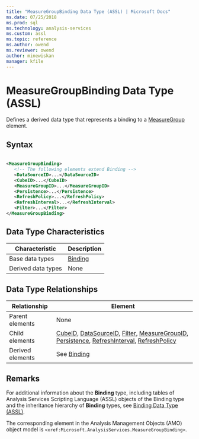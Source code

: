 ```yaml
---
title: "MeasureGroupBinding Data Type (ASSL) | Microsoft Docs"
ms.date: 07/25/2018
ms.prod: sql
ms.technology: analysis-services
ms.custom: assl
ms.topic: reference
ms.author: owend
ms.reviewer: owend
author: minewiskan
manager: kfile
---
```

# MeasureGroupBinding Data Type (ASSL)

  Defines a derived data type that represents a binding to a [MeasureGroup](../objects/measuregroup-element-assl.md) element.  
  
## Syntax  
  
```xml  
  
<MeasureGroupBinding>  
   <!-- The following elements extend Binding -->  
   <DataSourceID>...</DataSourceID>  
   <CubeID>...</CubeID>  
   <MeasureGroupID>...</MeasureGroupID>  
   <Persistence>...</Persistence>  
   <RefreshPolicy>...</RefreshPolicy>  
   <RefreshInterval>...</RefreshInterval>  
   <Filter>...</Filter>  
</MeasureGroupBinding>  
```  
  
## Data Type Characteristics  
  
|Characteristic|Description|  
|--------------------|-----------------|  
|Base data types|[Binding](binding-data-type-assl.md)|  
|Derived data types|None|  
  
## Data Type Relationships  
  
|Relationship|Element|  
|------------------|-------------|  
|Parent elements|None|  
|Child elements|[CubeID](../properties/cubeid-element-assl.md), [DataSourceID](../properties/datasourceid-element-assl.md), [Filter](../properties/filter-element-binding-assl.md), [MeasureGroupID](../properties/measuregroupid-element-assl.md), [Persistence](../properties/persistence-element-assl.md), [RefreshInterval](../properties/refreshinterval-element-assl.md), [RefreshPolicy](../properties/refreshpolicy-element-assl.md)|  
|Derived elements|See [Binding](binding-data-type-assl.md)|  
  
## Remarks  
 For additional information about the **Binding** type, including tables of Analysis Services Scripting Language (ASSL) objects of the Binding type and the inheritance hierarchy of **Binding** types, see [Binding Data Type &#40;ASSL&#41;](binding-data-type-assl.md).  
  
 The corresponding element in the Analysis Management Objects (AMO) object model is `<xref:Microsoft.AnalysisServices.MeasureGroupBinding>`.  
  
  
